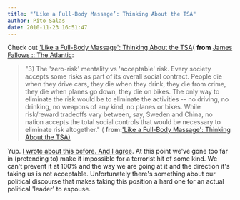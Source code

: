 ```yaml
---
title: "‘Like a Full-Body Massage’: Thinking About the TSA"
author: Pito Salas
date: 2010-11-23 16:51:47
---
```



Check out ['Like a Full-Body Massage': Thinking About the
TSA](<http://feedproxy.google.com/~r/JamesFallows/~3/NNwMNTHc8Kw/click.phdo>)(
**from** [James Fallows :: The
Atlantic](<http://feeds.feedburner.com/jamesfallows?format=xml>):

> "3) The 'zero-risk' mentality vs 'acceptable' risk. Every society accepts
> some risks as part of its overall social contract. People die when they
> drive cars, they die when they drink, they die from crime, they die when
> planes go down, they die on bikes. The only way to eliminate the risk would
> be to eliminate the activities -- no driving, no drinking, no weapons of any
> kind, no planes or bikes. While risk/reward tradeoffs vary between, say,
> Sweden and China, no nation accepts the total social controls that would be
> necessary to eliminate risk altogether." ( **from:**['Like a Full-Body
> Massage': Thinking About the TSA)
> ](<http://feedproxy.google.com/~r/JamesFallows/~3/NNwMNTHc8Kw/click.phdo>)

Yup. [I wrote about this before. And I agree](</2010/11/12/overreaction/>). At
this point we've gone too far in (pretending to) make it impossible for a
terrorist hit of some kind. We can't prevent it at 100% and the way we are
going at it and the direction it's taking us is not acceptable. Unfortunately
there's something about our political discourse that makes taking this
position a hard one for an actual political 'leader' to espouse.



